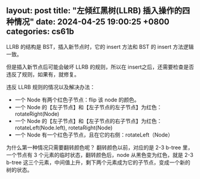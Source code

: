 layout: post
title:  "左倾红黑树(LLRB) 插入操作的四种情况"
date:   2024-04-25 19:00:25 +0800
categories: cs61b
---

LLRB 的结构是 BST，插入新节点时，它的 insert 方法和 BST 的 insert 方法逻辑一致。

但是插入新节点后可能会破坏 LLRB 的规则，所以在 insert之后，还需要检查是否违反了规则，如果有，就修复。

违反 LLRB 规则的情况以及解决办法：
- 一个 Node 有两个红色子节点：flip 该 node 的颜色。
- 一个 Node 的【左子节点】和【左子节点的左子节点】为红色：rotateRight(Node)
- 一个 Node 的【左子节点】和【左子节点的右子节点】为红色：rotateLeft(Node.left), rotetaRight(Node)
- 一个 Node 有一个红色子节点，且在它的右侧：rotateLeft（Node）

为什么第一种情况只需要翻转颜色呢？
翻转颜色以前，对应的是 2-3 b-tree 里，一个节点有 3 个元素的临时状态，翻转颜色后，node 从黑色变为红色，就是 2-3 b-tree 这三个元素，中间值上升，剩下两个元素成为它的子节点，变成一个新的树的状态。